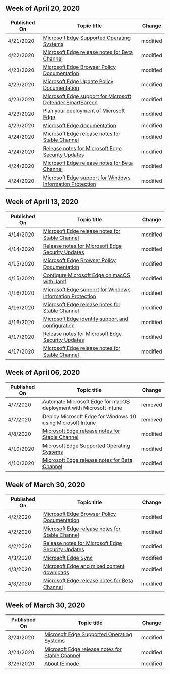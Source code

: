 <!-- This file is generated automatically each week. Changes made to this file will be overwritten.-->




## Week of April 20, 2020


| Published On |Topic title | Change |
|------|------------|--------|
| 4/21/2020 | [Microsoft Edge Supported Operating Systems](/DeployEdge/microsoft-edge-supported-operating-systems) | modified |
| 4/22/2020 | [Microsoft Edge release notes for Beta Channel](/DeployEdge/microsoft-edge-relnote-beta-channel) | modified |
| 4/23/2020 | [Microsoft Edge Browser Policy Documentation](/DeployEdge/microsoft-edge-policies) | modified |
| 4/23/2020 | [Microsoft Edge Update Policy Documentation](/DeployEdge/microsoft-edge-update-policies) | modified |
| 4/23/2020 | [Microsoft Edge support for Microsoft Defender SmartScreen](/DeployEdge/microsoft-edge-security-smartscreen) | modified |
| 4/23/2020 | [Plan your deployment of Microsoft Edge](/DeployEdge/deploy-edge-plan-deployment) | modified |
| 4/23/2020 | [Microsoft Edge documentation](/DeployEdge/index) | modified |
| 4/24/2020 | [Microsoft Edge release notes for Stable Channel](/DeployEdge/microsoft-edge-relnote-stable-channel) | modified |
| 4/24/2020 | [Release notes for Microsoft Edge Security Updates](/DeployEdge/microsoft-edge-relnotes-security) | modified |
| 4/24/2020 | [Microsoft Edge release notes for Beta Channel](/DeployEdge/microsoft-edge-relnote-beta-channel) | modified |
| 4/24/2020 | [Microsoft Edge support for Windows Information Protection](/DeployEdge/microsoft-edge-security-windows-information-protection) | modified |


## Week of April 13, 2020


| Published On |Topic title | Change |
|------|------------|--------|
| 4/14/2020 | [Microsoft Edge release notes for Stable Channel](/DeployEdge/microsoft-edge-relnote-stable-channel) | modified |
| 4/14/2020 | [Release notes for Microsoft Edge Security Updates](/DeployEdge/microsoft-edge-relnotes-security) | modified |
| 4/15/2020 | [Microsoft Edge Browser Policy Documentation](/DeployEdge/microsoft-edge-policies) | modified |
| 4/15/2020 | [Configure Microsoft Edge on macOS with Jamf](/DeployEdge/configure-microsoft-edge-on-mac-jamf) | modified |
| 4/16/2020 | [Microsoft Edge support for Windows Information Protection](/DeployEdge/microsoft-edge-security-windows-information-protection) | modified |
| 4/16/2020 | [Microsoft Edge release notes for Stable Channel](/DeployEdge/microsoft-edge-relnote-stable-channel) | modified |
| 4/16/2020 | [Microsoft Edge identity support and configuration](/DeployEdge/microsoft-edge-security-identity) | modified |
| 4/17/2020 | [Release notes for Microsoft Edge Security Updates](/DeployEdge/microsoft-edge-relnotes-security) | modified |
| 4/17/2020 | [Microsoft Edge release notes for Stable Channel](/DeployEdge/microsoft-edge-relnote-stable-channel) | modified |


## Week of April 06, 2020


| Published On |Topic title | Change |
|------|------------|--------|
| 4/7/2020 | Automate Microsoft Edge for macOS deployment with Microsoft Intune | removed |
| 4/7/2020 | Deploy Microsoft Edge for Windows 10 using Microsoft Intune | removed |
| 4/8/2020 | [Microsoft Edge release notes for Stable Channel](/DeployEdge/microsoft-edge-relnote-stable-channel) | modified |
| 4/10/2020 | [Microsoft Edge Supported Operating Systems](/DeployEdge/microsoft-edge-supported-operating-systems) | modified |
| 4/10/2020 | [Microsoft Edge release notes for Beta Channel](/DeployEdge/microsoft-edge-relnote-beta-channel) | modified |


## Week of March 30, 2020


| Published On |Topic title | Change |
|------|------------|--------|
| 4/2/2020 | [Microsoft Edge Browser Policy Documentation](/DeployEdge/microsoft-edge-policies) | modified |
| 4/2/2020 | [Microsoft Edge release notes for Stable Channel](/DeployEdge/microsoft-edge-relnote-stable-channel) | modified |
| 4/2/2020 | [Release notes for Microsoft Edge Security Updates](/DeployEdge/microsoft-edge-relnotes-security) | modified |
| 4/3/2020 | [Microsoft Edge Sync](/DeployEdge/microsoft-edge-enterprise-sync) | modified |
| 4/3/2020 | [Microsoft Edge and mixed content downloads](/DeployEdge/edge-learnmore-mixed-content-downloads) | modified |
| 4/3/2020 | [Microsoft Edge release notes for Beta Channel](/DeployEdge/microsoft-edge-relnote-beta-channel) | modified |


## Week of March 30, 2020


| Published On |Topic title | Change |
|------|------------|--------|
| 3/24/2020 | [Microsoft Edge Supported Operating Systems](/DeployEdge/microsoft-edge-supported-operating-systems) | modified |
| 3/24/2020 | [Microsoft Edge release notes for Stable Channel](/DeployEdge/microsoft-edge-relnote-stable-channel) | modified |
| 3/26/2020 | [About IE mode](/DeployEdge/edge-ie-mode) | modified |